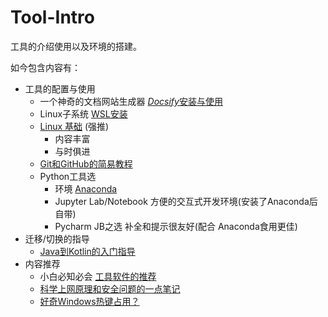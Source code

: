 # Tool-Intro
工具的介绍使用以及环境的搭建。

如今包含内容有：

- 工具的配置与使用
  - 一个神奇的文档网站生成器 [*Docsify*安装与使用](Docsify-QuikStart/README.md)
  - Linux子系统 [WSL安装](WSL-install/README.md)
  - [Linux 基础](https://101.lug.ustc.edu.cn/) (强推)
    - 内容丰富
    - 与时俱进
  - [Git和GitHub的简易教程](https://hughclub.github.io/simple-git-guide-chinese/)
  - Python工具选
    - 环境 [Anaconda](https://zhuanlan.zhihu.com/p/347990651)
    - Jupyter Lab/Notebook 方便的交互式开发环境(安装了Anaconda后自带)
    - Pycharm JB之选 补全和提示很友好(配合 Anaconda食用更佳)
- 迁移/切换的指导
  - [Java到Kotlin的入门指导](https://hughclub.github.io/java-kotlin-guide-chinese/)
- 内容推荐
  - 小白必知必会 [工具软件的推荐](Tool-Software/README.md)
  - [科学上网原理和安全问题的一点笔记](GFW/README.md)
  - [好奇Windows热键占用？](https://www.seekhue.com/posts/2021/view-all-shortcuts-in-windows/)

